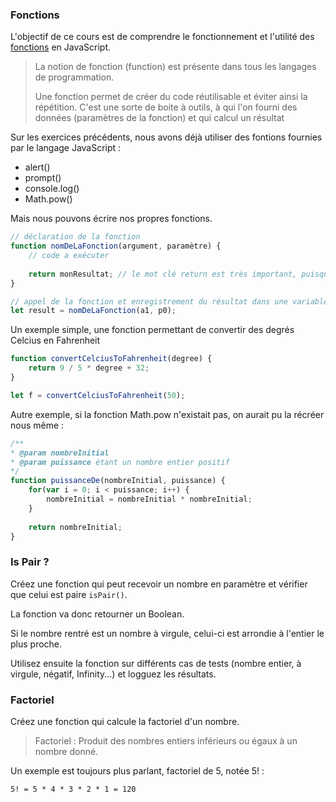 ### Fonctions

L'objectif de ce cours est de comprendre le fonctionnement et l'utilité des [fonctions](https://fr.wikiversity.org/wiki/Introduction_g%C3%A9n%C3%A9rale_%C3%A0_la_programmation/Fonctions) en JavaScript.

> La notion de fonction (function) est présente dans tous les langages de programmation.
>
> Une fonction permet de créer du code réutilisable et éviter ainsi la répétition.
> C'est une sorte de boite à outils, à qui l'on fourni des données (paramètres de la fonction) et qui calcul un résultat

Sur les exercices précédents, nous avons déjà utiliser des fontions fournies par le langage JavaScript :
- alert()
- prompt()
- console.log()
- Math.pow()

Mais nous pouvons écrire nos propres fonctions.

```javascript
// déclaration de la fonction
function nomDeLaFonction(argument, paramètre) {
    // code a exécuter
    
    return monResultat; // le mot clé return est très important, puisqu'il marque la fin de la fonction et renvoi le résultat
}

// appel de la fonction et enregistrement du résultat dans une variable
let result = nomDeLaFonction(a1, p0);

```

Un exemple simple, une fonction permettant de convertir des degrés Celcius en Fahrenheit

```javascript
function convertCelciusToFahrenheit(degree) {
    return 9 / 5 * degree + 32;
}

let f = convertCelciusToFahrenheit(50);

```

Autre exemple, si la fonction Math.pow n'existait pas, on aurait pu la récréer nous même :

```javascript
/**
* @param nombreInitial
* @param puissance étant un nombre entier positif
*/
function puissanceDe(nombreInitial, puissance) {
    for(var i = 0; i < puissance; i++) {
        nombreInitial = nombreInitial * nombreInitial;
    } 
    
    return nombreInitial;
}
```

### Is Pair ?

Créez une fonction qui peut recevoir un nombre en paramètre et vérifier que celui est paire `isPair()`. 

La fonction va donc retourner un Boolean.

Si le nombre rentré est un nombre à virgule, celui-ci est arrondie à l'entier le plus proche.

Utilisez ensuite la fonction sur différents cas de tests (nombre entier, à virgule, négatif, Infinity...) et logguez les résultats.


### Factoriel

Créez une fonction qui calcule la factoriel d'un nombre.

> Factoriel : Produit des nombres entiers inférieurs ou égaux à un nombre donné.

Un exemple est toujours plus parlant, factoriel de 5, notée 5! : 

```
5! = 5 * 4 * 3 * 2 * 1 = 120
```








